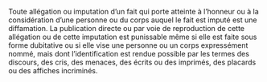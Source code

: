 Toute allégation ou imputation d’un fait qui porte atteinte à l’honneur ou à la considération d’une personne ou du corps auquel le fait est imputé est une diffamation.
La publication directe ou par voie de reproduction de cette allégation ou de cette imputation est punissable même si elle est faite sous forme dubitative ou si elle vise une personne ou un corps expressément nommé, mais dont l’identification est rendue possible par les termes des discours, des cris, des menaces, des écrits ou des imprimés, des placards ou des affiches incriminés.